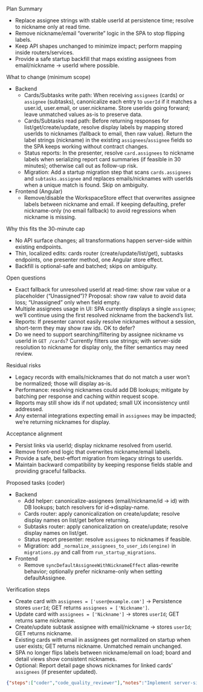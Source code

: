 Plan Summary
- Replace assignee strings with stable userId at persistence time; resolve to nickname only at read time.
- Remove nickname/email “overwrite” logic in the SPA to stop flipping labels.
- Keep API shapes unchanged to minimize impact; perform mapping inside routers/services.
- Provide a safe startup backfill that maps existing assignees from email/nickname → userId where possible.

What to change (minimum scope)
- Backend
  - Cards/Subtasks write path: When receiving `assignees` (cards) or `assignee` (subtasks), canonicalize each entry to `userId` if it matches a user.id, user.email, or user.nickname. Store userIds going forward; leave unmatched values as-is to preserve data.
  - Cards/Subtasks read path: Before returning responses for list/get/create/update, resolve display labels by mapping stored userIds to nicknames (fallback to email, then raw value). Return the label strings (nickname) in the existing `assignees`/`assignee` fields so the SPA keeps working without contract changes.
  - Status reports: In the presenter, resolve `card.assignees` to nickname labels when serializing report card summaries (if feasible in 30 minutes); otherwise call out as follow-up risk.
  - Migration: Add a startup migration step that scans `cards.assignees` and `subtasks.assignee` and replaces emails/nicknames with userIds when a unique match is found. Skip on ambiguity.
- Frontend (Angular)
  - Remove/disable the WorkspaceStore effect that overwrites assignee labels between nickname and email. If keeping defaulting, prefer nickname-only (no email fallback) to avoid regressions when nickname is missing.

Why this fits the 30-minute cap
- No API surface changes; all transformations happen server-side within existing endpoints.
- Thin, localized edits: cards router (create/update/list/get), subtasks endpoints, one presenter method, one Angular store effect.
- Backfill is optional-safe and batched; skips on ambiguity.

Open questions
- Exact fallback for unresolved userId at read-time: show raw value or a placeholder (“Unassigned”)? Proposal: show raw value to avoid data loss; “Unassigned” only when field empty.
- Multiple assignees usage in UI: SPA currently displays a single `assignee`; we’ll continue using the first resolved nickname from the backend’s list.
- Reports: If presenter cannot easily resolve nicknames without a session, short-term they may show raw ids. OK to defer?
- Do we need to support searching/filtering by assignee nickname vs userId in `GET /cards`? Currently filters use strings; with server-side resolution to nickname for display only, the filter semantics may need review.

Residual risks
- Legacy records with emails/nicknames that do not match a user won’t be normalized; those will display as-is.
- Performance: resolving nicknames could add DB lookups; mitigate by batching per response and caching within request scope.
- Reports may still show ids if not updated; small UX inconsistency until addressed.
- Any external integrations expecting email in `assignees` may be impacted; we’re returning nicknames for display.

Acceptance alignment
- Persist links via userId; display nickname resolved from userId.
- Remove front-end logic that overwrites nickname/email labels.
- Provide a safe, best-effort migration from legacy strings to userIds.
- Maintain backward compatibility by keeping response fields stable and providing graceful fallbacks.

Proposed tasks (coder)
- Backend
  - Add helper: canonicalize-assignees (email/nickname/id → id) with DB lookups; batch resolvers for id→display-name.
  - Cards router: apply canonicalization on create/update; resolve display names on list/get before returning.
  - Subtasks router: apply canonicalization on create/update; resolve display names on list/get.
  - Status report presenter: resolve `assignees` to nicknames if feasible.
  - Migration: add `_normalize_assignees_to_user_ids(engine)` in `migrations.py` and call from `run_startup_migrations`.
- Frontend
  - Remove `syncDefaultAssigneeWithNicknameEffect` alias-rewrite behavior; optionally prefer nickname-only when setting defaultAssignee.

Verification steps
- Create card with `assignees = ['user@example.com']` → Persistence stores `userId`; GET returns `assignees = ['Nickname']`.
- Update card with `assignees = ['Nickname']` → stores `userId`; GET returns same nickname.
- Create/update subtask assignee with email/nickname → stores `userId`; GET returns nickname.
- Existing cards with email in assignees get normalized on startup when user exists; GET returns nickname. Unmatched remain unchanged.
- SPA no longer flips labels between nickname/email on load; board and detail views show consistent nicknames.
- Optional: Report detail page shows nicknames for linked cards’ `assignees` (if presenter updated).

```json
{"steps":["coder","code_quality_reviewer"],"notes":"Implement server-side canonicalization (email/nickname/id→userId) on writes and nickname resolution on reads for cards/subtasks; keep API shapes unchanged. Add a startup backfill to convert legacy values when possible. Remove SPA effect that rewrites assignee labels between nickname/email to avoid toggling; optionally prefer nickname-only for defaultAssignee. Batch/cached lookups to avoid performance regressions. Reports presenter update is desirable but may be deferred if time is tight.","tests":"1) Backend: Create user A (email X, nickname N). POST /cards with assignees [X] → DB stores [A.id]; GET /cards returns assignees [N]. 2) Update card with assignees [N] → DB stores [A.id]; GET returns [N]. 3) Subtask: POST /cards/{id}/subtasks with assignee X → DB stores A.id; GET returns assignee N. 4) Migration: Insert legacy records with assignees ['X','unknown']; run app; verify 'X' becomes A.id while 'unknown' remains. 5) Frontend: Load board with a card assigned to A; verify label shows N and no flicker/overwrite to email; change profile nickname and reload—labels stay consistent (backend resolves on read). 6) Optional: Reports page shows nicknames for assignees if presenter updated; otherwise document as follow-up."}
```